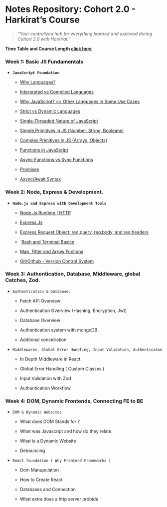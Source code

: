 # Notes Repository: Cohort 2.0 - Harkirat’s Course

> *“Your centralized hub for everything learned and explored during Cohort 2.0 with Harkirat.”*

**Time Table and Course Length [click here](./Notes/process/Time_chart.md)**

### Week 1: Basic JS Fundamentals

*   **`JavaScript Foundation`**

    *   [Why Languages?](./Notes/Week_1/Javascript_Foundation.md)

    *   [Interpreted vs Compiled Languages](./Notes/Week_1/Javascript_Foundation.md)

    *   [Why JavaScript? >> Other Languages in Some Use Cases](./Notes/Week_1/Javascript_Foundation.md)

    *   [Strict vs Dynamic Languages](./Notes/Week_1/Javascript_Foundation.md)

    *   [Single-Threaded Nature of JavaScript](./Notes/Week_1/Javascript_Foundation.md)

    *   [Simple Primitives in JS (Number, String, Booleans)](./Notes/Week_1/Javascript_Foundation.md)

    *   [Complex Primitives in JS (Arrays, Objects)](./Notes/Week_1/Javascript_Foundation.md)

    *   [Functions in JavaScript](./Notes/Week_1/Javascript_Foundation.md)

    *   [Async Functions vs Sync Functions](./Notes/Week_1/Javascript_Foundation.md)

    *   [Promises](./Notes/Week_1/Javascript_Foundation.md)

    *   [Async/Await Syntax](./Notes/Week_1/Javascript_Foundation.md)

### Week 2: Node, Express & Development.

*   **`Node.js and Express with Development Tools`**

    *   [Node Js Runtime | HTTP](./Notes/Week_2/Node_Express_and_Development.md)

    *   [Express.Js](./Notes/Week_2/Node_Express_and_Development.md)

    *   [Express Request Object: req.query, req.body, and req.headers](./Notes/Week_2/Node_Express_and_Development.md)

    *   \`[Bash and Terminal Basics](./Notes/Week_2/Node_Express_and_Development.md)

    *   [Map, Filter and Arrow Fuctions](./Notes/Week_2/Node_Express_and_Development.md)

    *   [Git/Github - Version Control System](./Notes/Week_2/Node_Express_and_Development.md)

### Week 3: Authentication, Database, Middleware, global Catches, Zod.

*   `Authentication & Database.`&#x20;

    *   Fetch API Overview

    *   Authentication Overview (Hashing, Encryption, Jwt)

    *   Database Overview

    *   Authentication system with mongoDB.

    *   Additonal concidration

*   `Middlewares, Global Error Handling, Input Validation, Authenticaton`

    *   In Depth Middleware in React.&#x20;

    *   Global Error Handling ( Custom Classes )

    *   Input Validation with Zod

    *   Authentication Workflow

### Week 4: DOM, Dynamic Frontends, Connecting FE to BE

*   `DOM & Dynamic Websites`

    *   What does DOM Stands for ?

    *   What was Javascript and how do they relate.

    *   What is a Dynamic Website

    *   Debouncing

*   `React foundation ( Why Frontend Frameworks )`

    *   Dom Manupulation

    *   How to Create React

    *   Databases and Connection&#x20;

    *   What extra does a http server probide

